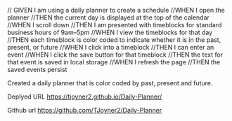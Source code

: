 //  GIVEN I am using a daily planner to create a schedule
//WHEN I open the planner
//THEN the current day is displayed at the top of the calendar
//WHEN I scroll down
//THEN I am presented with timeblocks for standard business hours of 9am&ndash;5pm
//WHEN I view the timeblocks for that day
//THEN each timeblock is color coded to indicate whether it is in the past, present, or future
//WHEN I click into a timeblock
//THEN I can enter an event
//WHEN I click the save button for that timeblock
//THEN the text for that event is saved in local storage
//WHEN I refresh the page
//THEN the saved events persist

Created a daily planner that is color coded by past, present and future. 

Deplyed URL
https://tjoyner2.github.io/Daily-Planner/

Github url
https://github.com/TJoyner2/Daily-Planner


